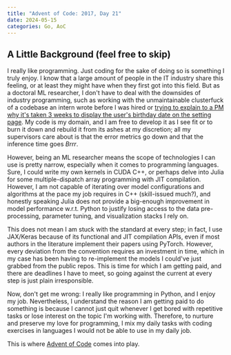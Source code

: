 ```yaml
---
title: "Advent of Code: 2017, Day 21"
date: 2024-05-15
categories: Go, AoC
---
```

## A Little Background (feel free to skip)

I really like programming. Just coding for the sake of doing so is something I truly enjoy. I know that a large amount of people in the IT industry share this feeling, or at least they might have when they first got into this field. But as a doctoral ML researcher, I don't have to deal with the downsides of industry programming, such as working with the unmaintainable clusterfuck of a codebase an intern wrote before I was hired or [trying to explain to a PM why it's taken 3 weeks to display the user's birthday date on the setting page](https://youtu.be/y8OnoxKotPQ?si=08w9b5LZKoarjGol). My code is my domain, and I am free to develop it as I see fit or to burn it down and rebuild it from its ashes at my discretion; all my supervisors care about is that the error metrics go down and that the inference time goes *Brrr*.

However, being an ML researcher means the scope of technologies I can use is pretty narrow, especially when it comes to programming languages. Sure, I could write my own kernels in CUDA C++, or perhaps delve into Julia for some multiple-dispatch array programming with JIT compilation. However, I am not capable of iterating over model configurations and algorithms at the pace my job requires in C++ (skill-issued much?), and honestly speaking Julia does not provide a big-enough improvement in model performance w.r.t. Python to justify losing access to the data pre-processing, parameter tuning, and visualization stacks I rely on.

This does not mean I am stuck with the standard at every step; in fact, I use JAX/Keras because of its functional and JIT compilation APIs, even if most authors in the literature implement their papers using PyTorch. However, every deviation from the convention requires an investment in time, which in my case has been having to re-implement the models I could've just grabbed from the public repos. This is time for which I am getting paid, and there are deadlines I have to meet, so going against the current at every step is just plain irresponsible.

Now, don't get me wrong: I really like programming in Python, and I enjoy my job. Nevertheless, I understand the reason I am getting paid to do something is because I cannot just quit whenever I get bored with repetitive tasks or lose interest on the topic I'm working with. Therefore, to nurture and preserve my love for programming, I mix my daily tasks with coding exercises in languages I would not be able to use in my daily job.

This is where [Advent of Code](https://adventofcode.com/about) comes into play.
